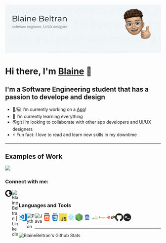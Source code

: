 ![stuff](https://github.com/BlaineBeltran/BlaineBeltran/blob/master/GithubBanner2020.png)

# Hi there, I'm [Blaine][linkedin] 👋

## I'm a Software Engineering student that has a passion to develope and design
- 📱/💻 I’m currently working on a [App][website]!
- 🌱 I’m currently learning everything 
- 🌎git  I’m looking to collaborate with other app developers and UI/UX designers
- ⚡ Fun fact: I love to read and learn new skills in my downtime

---

## Examples of Work
<img src="https://user-images.githubusercontent.com/55524257/96609976-bedb5c80-12c0-11eb-88cf-57f6ec371894.gif" width="256" />

### Connect with me:

[<img align="left" alt="BlaineBeltran.com" width="22px" src="https://raw.githubusercontent.com/iconic/open-iconic/master/svg/globe.svg" />][website]
[<img align="left" alt="Blaine Beltran | LinkedIn" width="22px" src="https://user-images.githubusercontent.com/55524257/119240336-7ca72180-bb14-11eb-878d-973b57319a63.png" />][linkedin]

<br />

### Languages and Tools

<img align="left" alt="Visual Studio Code" width="26px" src="https://raw.githubusercontent.com/github/explore/80688e429a7d4ef2fca1e82350fe8e3517d3494d/topics/visual-studio-code/visual-studio-code.png" />

<img align="left" alt="Python" width="26px" src="https://user-images.githubusercontent.com/55524257/89429624-68b83d80-d703-11ea-9394-96e025ed90d7.png" />

<img align="left" alt="Java" width="26px" src="https://user-images.githubusercontent.com/55524257/89431053-0eb87780-d705-11ea-8e52-700fbcac13be.png" />

<img align="left" alt="HTML5" width="26px" src="https://raw.githubusercontent.com/github/explore/80688e429a7d4ef2fca1e82350fe8e3517d3494d/topics/html/html.png" />

<img align="left" alt="CSS3" width="26px" src="https://raw.githubusercontent.com/github/explore/80688e429a7d4ef2fca1e82350fe8e3517d3494d/topics/css/css.png" />

<img align="left" alt="JavaScript" width="26px" src="https://raw.githubusercontent.com/github/explore/80688e429a7d4ef2fca1e82350fe8e3517d3494d/topics/javascript/javascript.png" />

<img align="left" alt="React" width="26px" src="https://raw.githubusercontent.com/github/explore/80688e429a7d4ef2fca1e82350fe8e3517d3494d/topics/react/react.png" />

<img align="left" alt="Node.js" width="26px" src="https://raw.githubusercontent.com/github/explore/80688e429a7d4ef2fca1e82350fe8e3517d3494d/topics/nodejs/nodejs.png" />

<img align="left" alt="SQL" width="26px" src="https://raw.githubusercontent.com/github/explore/80688e429a7d4ef2fca1e82350fe8e3517d3494d/topics/sql/sql.png" />

<img align="left" alt="MySQL" width="26px" src="https://raw.githubusercontent.com/github/explore/80688e429a7d4ef2fca1e82350fe8e3517d3494d/topics/mysql/mysql.png" />

<img align="left" alt="MongoDB" width="26px" src="https://raw.githubusercontent.com/github/explore/80688e429a7d4ef2fca1e82350fe8e3517d3494d/topics/mongodb/mongodb.png" />

<img align="left" alt="Git" width="26px" src="https://raw.githubusercontent.com/github/explore/80688e429a7d4ef2fca1e82350fe8e3517d3494d/topics/git/git.png" />

<img align="left" alt="GitHub" width="26px" src="https://raw.githubusercontent.com/github/explore/78df643247d429f6cc873026c0622819ad797942/topics/github/github.png" />

<img align="left" alt="Terminal" width="26px" src="https://raw.githubusercontent.com/github/explore/80688e429a7d4ef2fca1e82350fe8e3517d3494d/topics/terminal/terminal.png" />

<br />
<br />

---

<img align="left" alt="BlaineBeltran's Github Stats" src="https://github-readme-stats.vercel.app/api?username=BlaineBeltran&show_icons=true&hide_border=true" />





[website]: https://blainebeltran.com
[linkedin]: https://www.linkedin.com/in/blainebeltran/

